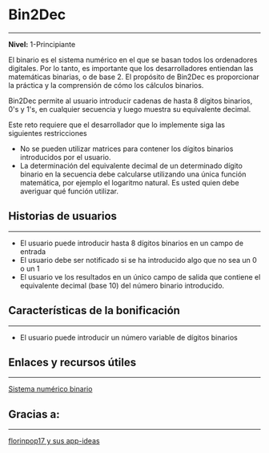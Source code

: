 # Bin2Dec
------------

**Nivel:** 1-Principiante

El binario es el sistema numérico en el que se basan todos los ordenadores digitales. Por lo tanto, es importante que los desarrolladores entiendan las matemáticas binarias, o de base 2. El propósito de Bin2Dec es proporcionar la práctica y la comprensión de cómo los cálculos binarios.

Bin2Dec permite al usuario introducir cadenas de hasta 8 dígitos binarios, 0's y 1's, en cualquier secuencia y luego muestra su equivalente decimal.

Este reto requiere que el desarrollador que lo implemente siga las siguientes restricciones

* No se pueden utilizar matrices para contener los dígitos binarios introducidos por el usuario.
* La determinación del equivalente decimal de un determinado dígito binario en la secuencia debe calcularse utilizando una única función matemática, por ejemplo el logaritmo natural. Es usted quien debe averiguar qué función utilizar.

## Historias de usuarios
-------------------------
 * El usuario puede introducir hasta 8 dígitos binarios en un campo de entrada
 * El usuario debe ser notificado si se ha introducido algo que no sea un 0 o un 1
 * El usuario ve los resultados en un único campo de salida que contiene el equivalente decimal (base 10) del número binario introducido.


## Características de la bonificación
***
 * El usuario puede introducir un número variable de dígitos binarios 


## Enlaces y recursos útiles
---
[Sistema numérico binario](https://es.wikipedia.org/wiki/Sistema_binario "Sistema numérico binario")

## Gracias a:
---
[florinpop17 y sus app-ideas](https://github.com/florinpop17/app-ideas "repositorio de app-ideas")
